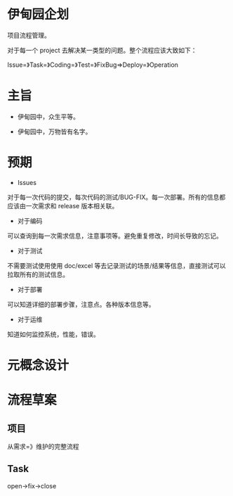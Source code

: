 # 伊甸园企划

项目流程管理。

对于每一个 project 去解决某一类型的问题。整个流程应该大致如下：

Issue=》Task=》Coding=》Test=》FixBug=>Deploy=》Operation


# 主旨

- 伊甸园中，众生平等。

- 伊甸园中，万物皆有名字。


# 预期

- Issues

对于每一次代码的提交，每次代码的测试/BUG-FIX。每一次部署。所有的信息都应该由一次需求和 release 版本相关联。

- 对于编码

可以查询到每一次需求信息，注意事项等。避免重复修改，时间长导致的忘记。

- 对于测试

不需要测试使用使用 doc/excel 等去记录测试的场景/结果等信息，直接测试可以拉取所有的测试信息。

- 对于部署

可以知道详细的部署步骤，注意点。各种版本信息等。

- 对于运维

知道如何监控系统，性能，错误。

# 元概念设计

# 流程草案

## 项目

从需求=》维护的完整流程

## Task

open->fix->close